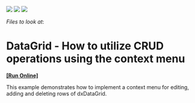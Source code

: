 <!-- default badges list -->
![](https://img.shields.io/endpoint?url=https://codecentral.devexpress.com/api/v1/VersionRange/128583131/14.1.4%2B)
[![](https://img.shields.io/badge/Open_in_DevExpress_Support_Center-FF7200?style=flat-square&logo=DevExpress&logoColor=white)](https://supportcenter.devexpress.com/ticket/details/T123309)
[![](https://img.shields.io/badge/📖_How_to_use_DevExpress_Examples-e9f6fc?style=flat-square)](https://docs.devexpress.com/GeneralInformation/403183)
<!-- default badges end -->
<!-- default file list -->
*Files to look at*:

<!-- default file list end -->
# DataGrid - How to utilize CRUD operations using the context menu
<!-- run online -->
**[[Run Online]](https://codecentral.devexpress.com/t123309)**
<!-- run online end -->


This example demonstrates how to implement a context menu for editing, adding and deleting rows of dxDataGrid.

<br/>


